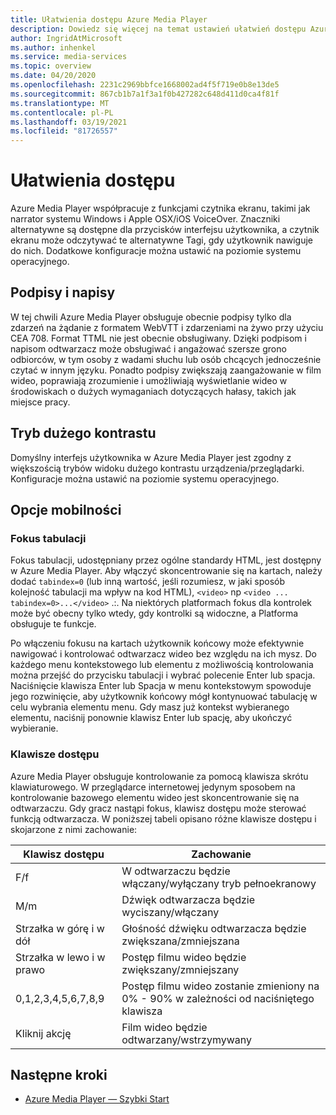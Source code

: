 ```yaml
---
title: Ułatwienia dostępu Azure Media Player
description: Dowiedz się więcej na temat ustawień ułatwień dostępu Azure Media Player.
author: IngridAtMicrosoft
ms.author: inhenkel
ms.service: media-services
ms.topic: overview
ms.date: 04/20/2020
ms.openlocfilehash: 2231c2969bbfce1668002ad4f5f719e0b8e13de5
ms.sourcegitcommit: 867cb1b7a1f3a1f0b427282c648d411d0ca4f81f
ms.translationtype: MT
ms.contentlocale: pl-PL
ms.lasthandoff: 03/19/2021
ms.locfileid: "81726557"
---
```

# <a name="accessibility"></a>Ułatwienia dostępu #

Azure Media Player współpracuje z funkcjami czytnika ekranu, takimi jak narrator systemu Windows i Apple OSX/iOS VoiceOver. Znaczniki alternatywne są dostępne dla przycisków interfejsu użytkownika, a czytnik ekranu może odczytywać te alternatywne Tagi, gdy użytkownik nawiguje do nich. Dodatkowe konfiguracje można ustawić na poziomie systemu operacyjnego.

## <a name="captions-and-subtitles"></a>Podpisy i napisy ##

W tej chwili Azure Media Player obsługuje obecnie podpisy tylko dla zdarzeń na żądanie z formatem WebVTT i zdarzeniami na żywo przy użyciu CEA 708. Format TTML nie jest obecnie obsługiwany. Dzięki podpisom i napisom odtwarzacz może obsługiwać i angażować szersze grono odbiorców, w tym osoby z wadami słuchu lub osób chcących jednocześnie czytać w innym języku. Ponadto podpisy zwiększają zaangażowanie w film wideo, poprawiają zrozumienie i umożliwiają wyświetlanie wideo w środowiskach o dużych wymaganiach dotyczących hałasy, takich jak miejsce pracy.  

## <a name="high-contrast-mode"></a>Tryb dużego kontrastu ##

Domyślny interfejs użytkownika w Azure Media Player jest zgodny z większością trybów widoku dużego kontrastu urządzenia/przeglądarki. Konfiguracje można ustawić na poziomie systemu operacyjnego.

## <a name="mobility-options"></a>Opcje mobilności ##

### <a name="tabbing-focus"></a>Fokus tabulacji ###

Fokus tabulacji, udostępniany przez ogólne standardy HTML, jest dostępny w Azure Media Player. Aby włączyć skoncentrowanie się na kartach, należy dodać `tabindex=0` (lub inną wartość, jeśli rozumiesz, w jaki sposób kolejność tabulacji ma wpływ na kod HTML), `<video>` np `<video ... tabindex=0>...</video>` .:. Na niektórych platformach fokus dla kontrolek może być obecny tylko wtedy, gdy kontrolki są widoczne, a Platforma obsługuje te funkcje.

Po włączeniu fokusu na kartach użytkownik końcowy może efektywnie nawigować i kontrolować odtwarzacz wideo bez względu na ich mysz. Do każdego menu kontekstowego lub elementu z możliwością kontrolowania można przejść do przycisku tabulacji i wybrać polecenie Enter lub spacja. Naciśnięcie klawisza Enter lub Spacja w menu kontekstowym spowoduje jego rozwinięcie, aby użytkownik końcowy mógł kontynuować tabulację w celu wybrania elementu menu. Gdy masz już kontekst wybieranego elementu, naciśnij ponownie klawisz Enter lub spację, aby ukończyć wybieranie.

### <a name="hotkeys"></a>Klawisze dostępu ###

Azure Media Player obsługuje kontrolowanie za pomocą klawisza skrótu klawiaturowego. W przeglądarce internetowej jedynym sposobem na kontrolowanie bazowego elementu wideo jest skoncentrowanie się na odtwarzaczu. Gdy gracz nastąpi fokus, klawisz dostępu może sterować funkcją odtwarzacza.  W poniższej tabeli opisano różne klawisze dostępu i skojarzone z nimi zachowanie:

| Klawisz dostępu              | Zachowanie                                                                |
|----------------------|-------------------------------------------------------------------------|
| F/f                  | W odtwarzaczu będzie włączany/wyłączany tryb pełnoekranowy                                  |
| M/m                  | Dźwięk odtwarzacza będzie wyciszany/włączany                                          |
| Strzałka w górę i w dół    | Głośność dźwięku odtwarzacza będzie zwiększana/zmniejszana                                    |
| Strzałka w lewo i w prawo | Postęp filmu wideo będzie zwiększany/zmniejszany                                  |
| 0,1,2,3,4,5,6,7,8,9  | Postęp filmu wideo zostanie zmieniony na 0% \- 90% w zależności od naciśniętego klawisza |
| Kliknij akcję         | Film wideo będzie odtwarzany/wstrzymywany                                                   |

## <a name="next-steps"></a>Następne kroki

<!---Some context for the following links goes here--->
- [Azure Media Player — Szybki Start](azure-media-player-quickstart.md)